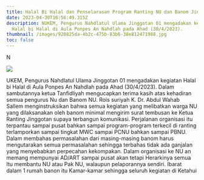 ```yaml
---
title: Halal Bi Halal dan Penselarasan Program Ranting NU dan Banom Jinggotan 1
date: 2023-04-30T16:56:49.315Z
description: NUKEM, Pengurus Nahdlatul Ulama Jinggotan 01 mengadakan kegiatan
  Halal bi Halal di Aula Ponpes An Nahdlah pada Ahad (30/4/2023).
thumbnail: /images/920825da-4b2c-475b-83b6-38e812471988.jpg
toc: false
---
```



N

![](/images/920825da-4b2c-475b-83b6-38e812471988.jpg)

UKEM, Pengurus Nahdlatul Ulama Jinggotan 01 mengadakan kegiatan Halal bi Halal di Aula Ponpes An Nahdlah pada Ahad (30/4/2023).
Dalam sambutannya ketua Tanfidliyah mengucapkan terima kasih atas kehadiran semua pengurus Nu dan Banom NU. 
Rois suriyah K. Dr. Abdul Wahab Sallem menginstruksikan bahwa semua kegiatan yang melibatkan warga NU yang dilaksanakan oleh banom minimal mengirim surat tembusan ke Ketua Ranting Jinggotan supaya terbangun komunikasi. 
Perjalanan organisasi itu terpantau sampai pusat bahkan sampai program-program terkecil di ranting terlamporkan sampai tingkat MWC sampai PCNU bahkan sampai PBNU. 
Dalam membahas permasalahan dari masing-masing banom harus mengutarakan semua permasalahan sehingga terbahas  tidak ada ganjalan yang menyebabkan perpecahan kekompakan. 
Dalam organisasi ke NU an memang mempunyai AD/ART sampai pusat akan tetapi Herarkinya semua Itu membantu NU atau Pak NU, walaupun pelaporannya sendiri. Ibarat dalam 1 rumah banon itu Kamar-kamar sehingga seluruh kegiatan di Ketahui